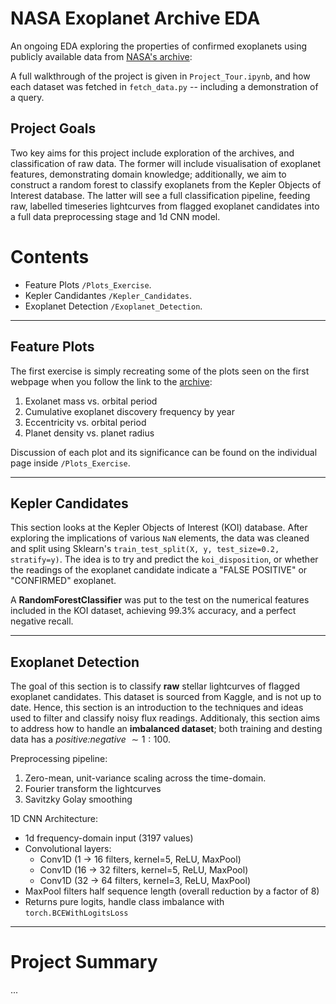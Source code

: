 # NASA Exoplanet Archive EDA

An ongoing EDA exploring the properties of confirmed exoplanets using publicly available data from [NASA's archive](https://exoplanetarchive.ipac.caltech.edu/):

A full walkthrough of the project is given in `Project_Tour.ipynb`, and how each dataset was fetched in `fetch_data.py` -- including a demonstration of a query.

## Project Goals

Two key aims for this project include exploration of the archives, and classification of raw data. The former will include visualisation of exoplanet features, demonstrating domain knowledge; additionally, we aim to construct a random forest to classify exoplanets from the Kepler Objects of Interest database. The latter will see a full classification pipeline, feeding raw, labelled timeseries lightcurves from flagged exoplanet candidates into a full data preprocessing stage and 1d CNN model.

# Contents

- Feature Plots `/Plots_Exercise`.
- Kepler Candidantes `/Kepler_Candidates`.
- Exoplanet Detection `/Exoplanet_Detection`.

---

## Feature Plots

The first exercise is simply recreating some of the plots seen on the first webpage when you follow the link to the [archive](https://exoplanetarchive.ipac.caltech.edu/):
1. Exolanet mass vs. orbital period
2. Cumulative exoplanet discovery frequency by year
3. Eccentricity vs. orbital period
4. Planet density vs. planet radius

Discussion of each plot and its significance can be found on the individual page inside `/Plots_Exercise`.

---

## Kepler Candidates

This section looks at the Kepler Objects of Interest (KOI) database. After exploring the implications of various `NaN` elements, the data was cleaned and split using Sklearn's `train_test_split(X, y, test_size=0.2, stratify=y)`. The idea is to try and predict the `koi_disposition`, or whether the readings of the exoplanet candidate indicate a "FALSE POSITIVE" or "CONFIRMED" exoplanet.

A **RandomForestClassifier** was put to the test on the numerical features included in the KOI dataset, achieving 99.3\% accuracy, and a perfect negative recall.

---

## Exoplanet Detection

The goal of this section is to classify **raw** stellar lightcurves of flagged exoplanet candidates. This dataset is sourced from Kaggle, and is not up to date. Hence, this section is an introduction to the techniques and ideas used to filter and classify noisy flux readings. Additionaly, this section aims to address how to handle an **imbalanced dataset**; both training and desting data has a *positive:negative* $\sim 1:100$.

Preprocessing pipeline:

1. Zero-mean, unit-variance scaling across the time-domain.
2. Fourier transform the lightcurves
3. Savitzky Golay smoothing

1D CNN Architecture:

- 1d frequency-domain input (3197 values)
- Convolutional layers:
    - Conv1D (1 -> 16 filters, kernel=5, ReLU, MaxPool)
    - Conv1D (16 -> 32 filters, kernel=5, ReLU, MaxPool)
    - Conv1D (32 -> 64 filters, kernel=3, ReLU, MaxPool)
- MaxPool filters half sequence length (overall reduction by a factor of 8)
- Returns pure logits, handle class imbalance with `torch.BCEWithLogitsLoss`

---

# Project Summary

...
